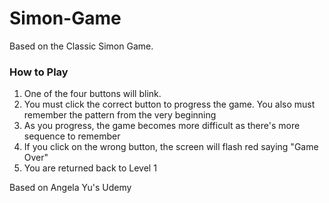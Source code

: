 # Simon-Game

Based on the Classic Simon Game.

### How to Play
1. One of the four buttons will blink.
2. You must click the correct button to progress the game. You also must remember the pattern from the very beginning
3. As you progress, the game becomes more difficult as there's more sequence to remember
4. If you click on the wrong button, the screen will flash red saying "Game Over"
5. You are returned back to Level 1

Based on Angela Yu's Udemy
